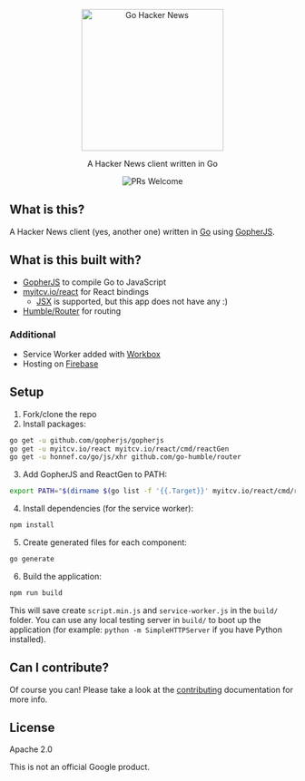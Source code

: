 <p align="center">
  <a href="https://gohackernews.com/">
    <img alt="Go Hacker News" title="Go Hacker News" src="https://i.imgur.com/nbp4kUU.png" width="250">
  </a>
</p>

<p align="center">
  A Hacker News client written in Go
</p>

<p align="center">
  <img alt="PRs Welcome" src="https://img.shields.io/badge/PRs-welcome-brightgreen.svg">
</p>

## What is this?

A Hacker News client (yes, another one) written in [Go](https://golang.org/) using [GopherJS](https://github.com/gopherjs/gopherjs).

## What is this built with?

* [GopherJS](https://github.com/gopherjs/gopherjs) to compile Go to JavaScript
* [myitcv.io/react](https://github.com/myitcv/x/tree/master/react) for React bindings
  * [JSX](https://godoc.org/myitcv.io/react/jsx) is supported, but this app does not have any :)
* [Humble/Router](https://github.com/go-humble/router) for routing

### Additional 

* Service Worker added with [Workbox](https://developers.google.com/web/tools/workbox/)
* Hosting on [Firebase](https://www.google.ca/search?q=firebase+hosting&oq=firebase+hosting&aqs=chrome.0.0j69i60l2j69i61j0l2.1327j0j4&sourceid=chrome&ie=UTF-8)

## Setup

1. Fork/clone the repo
2. Install packages:

```bash
go get -u github.com/gopherjs/gopherjs	
go get -u myitcv.io/react myitcv.io/react/cmd/reactGen	
go get -u honnef.co/go/js/xhr github.com/go-humble/router	
```

3. Add GopherJS and ReactGen to PATH:

```bash
export PATH="$(dirname $(go list -f '{{.Target}}' myitcv.io/react/cmd/reactGen)):$PATH"
```

4. Install dependencies (for the service worker):

```bash
npm install
```

5. Create generated files for each component:

```bash
go generate
```

6. Build the application:

```bash
npm run build
```

This will save create `script.min.js` and `service-worker.js` in the `build/` folder. You can use any local testing server in `build/` to boot up the application (for example: `python -m SimpleHTTPServer` if you have Python installed).

## Can I contribute?

Of course you can! Please take a look at the [contributing](./CONTRIBUTING.md) documentation for more info.

## License

Apache 2.0

This is not an official Google product.

